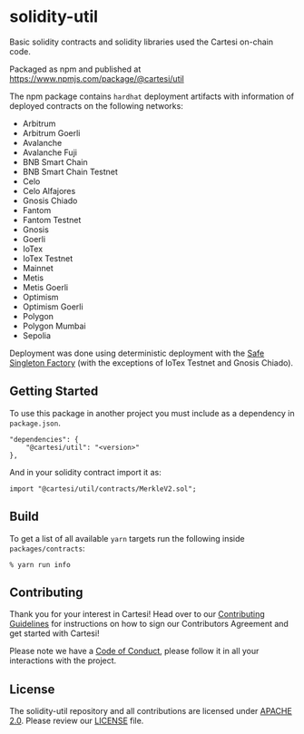 # solidity-util

Basic solidity contracts and solidity libraries used the Cartesi on-chain code.

Packaged as npm and published at https://www.npmjs.com/package/@cartesi/util

The npm package contains `hardhat` deployment artifacts with information of deployed contracts on the following networks:

-   Arbitrum
-   Arbitrum Goerli
-   Avalanche
-   Avalanche Fuji
-   BNB Smart Chain
-   BNB Smart Chain Testnet
-   Celo
-   Celo Alfajores
-   Gnosis Chiado
-   Fantom
-   Fantom Testnet
-   Gnosis
-   Goerli
-   IoTex
-   IoTex Testnet
-   Mainnet
-   Metis
-   Metis Goerli
-   Optimism
-   Optimism Goerli
-   Polygon
-   Polygon Mumbai
-   Sepolia

Deployment was done using deterministic deployment with the [Safe Singleton Factory](https://github.com/safe-global/safe-singleton-factory) (with the exceptions of IoTex Testnet and Gnosis Chiado).

## Getting Started

To use this package in another project you must include as a dependency in `package.json`.

    "dependencies": {
        "@cartesi/util": "<version>"
    },

And in your solidity contract import it as:

    import "@cartesi/util/contracts/MerkleV2.sol";

## Build

To get a list of all available `yarn` targets run the following inside `packages/contracts`:

    % yarn run info

## Contributing

Thank you for your interest in Cartesi! Head over to our [Contributing Guidelines](CONTRIBUTING.md) for instructions on how to sign our Contributors Agreement and get started with Cartesi!

Please note we have a [Code of Conduct](CODE_OF_CONDUCT.md), please follow it in all your interactions with the project.

## License

The solidity-util repository and all contributions are licensed under
[APACHE 2.0](https://www.apache.org/licenses/LICENSE-2.0). Please review our [LICENSE](LICENSE) file.
